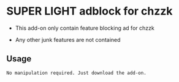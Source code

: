 # SUPER LIGHT adblock for chzzk

- This add-on only contain feature blocking ad for chzzk

- Any other junk features are not contained

## Usage

```
No manipulation required. Just download the add-on.
```
